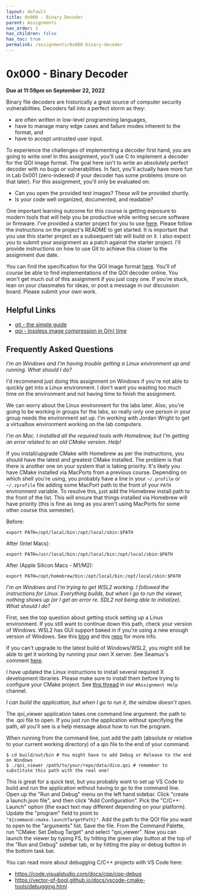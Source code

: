 ```yaml
---
layout: default
title: 0x000 - Binary Decoder
parent: Assignments
nav_order: 1
has_children: false
has_toc: true
permalink: /assignments/0x000-binary-decoder
---
```


# 0x000 - Binary Decoder

**Due at 11:59pm on September 22, 2022**

Binary file decoders are historically a great source of computer security vulnerabilities.
Decoders fall into a perfect storm as they:
* are often written in low-level programming languages,
* have to manage many edge cases and failure modes inherent to the format, and
* have to accept untrusted user input.

To experience the challenges of implementing a decoder first hand, you are going to write one!
In this assignment, you'll use C to implement a decoder for the QOI image format.
The goal here isn't to write an absolutely perfect decoder with no bugs or vulnerabilities.
In fact, you'll actually have more fun in Lab 0x001 (zero-indexed) if your decoder has some problems (more on that later).
For this assignment, you'll only be evaluated on:
* Can you open the provided test images? These will be provided shortly.
* Is your code well organized, documented, and readable?

One important learning outcome for this course is getting exposure to modern tools that will help you be productive while writing secure software or firmware.
I've provided a starter project for you to use [here](https://github.com/eced4406/qoi-starter-project).
Please follow the instructions on the project's README to get started.
It is important that you use this starter project as a subsequent lab will build on it.
I also expect you to submit your assignment as a patch against the starter project.
I'll provide instructions on how to use Git to achieve this closer to the assignment due date.

You can find the specification for the QOI image format [here](https://qoiformat.org/qoi-specification.pdf).
You'll of course be able to find implementations of the QOI decoder online.
You won't get much out of this assignment if you just copy one.
If you're stuck, lean on your classmates for ideas, or post a message in our discussion board.
Please submit your own work.

## Helpful Links

* [git - the simple guide](https://rogerdudler.github.io/git-guide/)
* [qoi - lossless image compression in O(n) time](https://phoboslab.org/log/2021/11/qoi-fast-lossless-image-compression)

## Frequently Asked Questions

*I'm on Windows and I'm having trouble getting a Linux environment up and running. What should I do?*

I'd recommend just doing this assignment on Windows if you're not able to quickly get into a Linux environment.
I don't want you wasting too much time on the environment and not having time to finish the assignment.

We can worry about the Linux environment for the labs later.
Also, you're going to be working in groups for the labs, so really only one person in your group needs the environment set up.
I'm working with Jordan Wright to get a virtualbox environment working on the lab computers.

*I'm on Mac. I installed all the required tools with Homebrew, but I'm getting an error related to an old CMake version. Help!*

If you install/upgrade CMake with Homebrew as per the instructions, you should have the latest and greatest CMake installed.
The problem is that there is another one on your system that is taking priority.
It's likely you have CMake installed via MacPorts from a previous course.
Depending on which shell you're using, you probably have a line in your `~/.profile` or `~/.zprofile` file adding some MacPort path to the front of your `PATH` environment variable.
To resolve this, just add the Homebrew install path to the front of the list.
This will ensure that things installed via Homebrew will have priority (this is fine as long as you aren't using MacPorts for some other course this semester).

Before:
```
export PATH=/opt/local/bin:/opt/local/sbin:$PATH
```

After (Intel Macs):
```
export PATH=/usr/local/bin:/opt/local/bin:/opt/local/sbin:$PATH
```

After (Apple Silicon Macs - M1/M2):
```
export PATH=/opt/homebrew/bin:/opt/local/bin:/opt/local/sbin:$PATH
```

*I'm on Windows and I'm trying to get WSL2 working. I followed the instructions for Linux. Everything builds, but when I go to run the viewer, nothing shows up (or I get an error re. SDL2 not being able to initialize). What should I do?*

First, see the top question about getting stuck setting up a Linux environment.
If you still want to continue down this path, check your version of Windows.
WSL2 has GUI support baked in if you're using a new enough version of Windows.
See this [blog](https://docs.microsoft.com/en-us/windows/wsl/tutorials/gui-apps) and this [repo](https://github.com/microsoft/wslg#welcome-to-wslg) for more info.

If you can't upgrade to the latest build of Windows/WSL2, you might still be able to get it working by running your own X server.
See Seamus's comment [here](https://teams.microsoft.com/l/message/19:03a0c5adf1f54a999863929653d403ad@thread.tacv2/1662602214031?tenantId=60b81999-0b7f-412d-92a3-e17d8ae9e3e0&groupId=4e08a2f1-1d09-4402-ba36-20b67bd3bdfb&parentMessageId=1662572367248&teamName=ECED%204406%20-%20Computer%20Security&channelName=Assignment%20Help&createdTime=1662602214031&allowXTenantAccess=false).

I have updated the Linux instructions to install several required X development libraries.
Please make sure to install them before trying to configure your CMake project.
See [this thread](https://teams.microsoft.com/l/message/19:03a0c5adf1f54a999863929653d403ad@thread.tacv2/1662741324732?tenantId=60b81999-0b7f-412d-92a3-e17d8ae9e3e0&groupId=4e08a2f1-1d09-4402-ba36-20b67bd3bdfb&parentMessageId=1662741324732&teamName=ECED%204406%20-%20Computer%20Security&channelName=Assignment%20Help&createdTime=1662741324732&allowXTenantAccess=false) in our `#Assignment Help` channel.

*I can build the application, but when I go to run it, the window doesn't open.*

The qoi_viewer application takes one command line argument: the path to the .qoi file to open.
If you just run the application without specifying the path, all you'll see is a help message about how to run the program.

When running from the command line, just add the path (absolute or relative to your current working directory) of a qio file to the end of your command:

```
$ cd build/out/bin # You might have to add Debug or Release to the end on Windows
$ ./qoi_viewer /path/to/your/repo/data/dice.qoi # remember to substitute this path with the real one!
```

This is great for a quick test, but you probably want to set up VS Code to build and run the application without having to go to the command line.
Open up the "Run and Debug" menu on the left hand sidebar.
Click "create a launch.json file", and then click "Add Configuration".
Pick the "C/C++: Launch" option (the exact text may different depending on your platform).
Update the "program" field to point to `"${command:cmake.launchTargetPath}"`.
Add the path to the QOI file you want to open to the "arguments" list.
Save the file.
From the Command Palette, run "CMake: Set Debug Target" and select "qoi_viewer".
Now you can launch the viewer by typing F5, by hitting the green play button at the top of the "Run and Debug" sidebar tab, or by hitting the play or debug button in the bottom task bar.

You can read more about debugging C/C++ projects with VS Code here:
* https://code.visualstudio.com/docs/cpp/cpp-debug
* https://vector-of-bool.github.io/docs/vscode-cmake-tools/debugging.html
